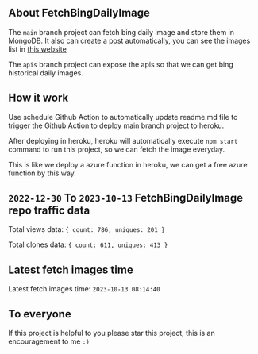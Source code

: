 ## About FetchBingDailyImage

The `main` branch project can fetch bing daily image and store them in MongoDB.
It also can create a post automatically, you can see the images list in [this website](https://oursalbum.netlify.app)

The `apis` branch project can expose the apis so that we can get bing historical daily images.

## How it work

Use schedule Github Action to automatically update readme.md file to trigger the Github Action to deploy main branch project to heroku.

After deploying in heroku, heroku will automatically execute `npm start` command to run this project, so we can fetch the image everyday.

This is like we deploy a azure function in heroku, we can get a free azure function by this way.

## `2022-12-30` To `2023-10-13` FetchBingDailyImage repo traffic data

Total views data: `{ count: 786, uniques: 201 }`

Total clones data: `{ count: 611, uniques: 413 }`

## Latest fetch images time

Latest fetch images time: `2023-10-13 08:14:40`

## To everyone

If this project is helpful to you please star this project, this is an encouragement to me `:)`



